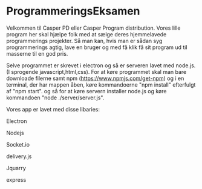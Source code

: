 # ProgrammeringsEksamen
Velkommen til Casper PD eller Casper Program distribution.
Vores lille program her skal hjælpe folk med at sælge deres hjemmelavede programmerings projekter.
Så man kan, hvis man er sådan syg programmerings agtig, lave en bruger og med få klik få sit program ud til masserne til en god pris.

Selve programmet er skrevet i electron og så er serveren lavet med node.js.(I sprogende javascript,html,css).
For at køre programmet skal man bare downloade filerne samt npm (https://www.npmjs.com/get-npm) og i en terminal, der har mappen åben, køre kommandoerne "npm install" efterfulgt af "npm start".
og så for at køre servern installer node.js og køre kommandoen "node ./server/server.js".

Vores app er lavet med disse libaries:

Electron

Nodejs

Socket.io

delivery.js

Jquarry

express
